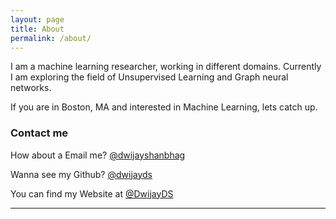 ```yaml
---
layout: page
title: About 
permalink: /about/
---
```


I am a machine learning researcher, working in different domains. Currently I am exploring the field of Unsupervised Learning and Graph neural networks.


If you are in Boston, MA and interested in Machine Learning, lets catch up.




### Contact me

How about a Email me?  [@dwijayshanbhag](shanbhag.d@outlook.com)

Wanna see my Github? [@dwijayds](https://github.com/DwijayDS)

You can find my Website at [@DwijayDS](https://dwijayds.github.io)


---
